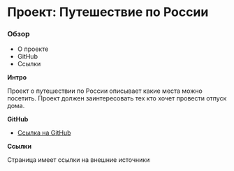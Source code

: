 # Проект: Путешествие по России

### Обзор
* О проекте
* GitHub
* Ссылки

**Интро**

Проект о путешествии по России описывает какие места можно посетить. 
Проект должен заинтересовать тех кто хочет провести отпуск дома.

**GitHub**

* [Ссылка на GitHub](https://github.com/Jane-Doe666/russian-travel-bootcamp)

**Ссылки**

Страница имеет ссылки на внешние источники
